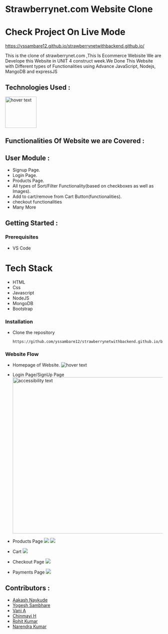 
# Strawberrynet.com Website Clone

# Check Project On Live Mode 
https://yssambare12.github.io/strawberrynetwithbackend.github.io/

This is the clone of strawberrynet.com ,This Is Ecommerce Webisite We are Develope this Website in  UNIT 4 construct week.We Done This Website with Different types of Functionalities using Advance JavaScript, Nodejs, MangoDB and expressJS
<!-- ![Clone of strawberrynet.com](https://miro.medium.com/max/1025/1*pu7gy-oQMefCge7Zr4KEBA.png) -->

## Technologies Used :
<img src="https://p92.com/binaries/content/gallery/p92website/technologies/htmlcssjs-details.png"  title="hover text" height="100px">



## Functionalities Of Website we are Covered :
## User Module :
* Signup Page.
* Login Page.
* Products Page.
* All types of Sort/Filter Functionality(based on checkboxes as well as Images).
* Add to cart/remove from Cart Button(functionalities).
* checkout functionalities
* Many More


## Getting Started :


### Prerequisites 
* VS Code

# Tech Stack
* HTML
* Css
* Javascript
* NodeJS
* MongoDB
* Bootstrap

### Installation 
* Clone the repository
    ``` 
    https://github.com/yssambare12/strawberrynetwithbackend.github.io/blob/main/README.md
    ```
### Website Flow
* Homepage of Website.
  <img src="https://miro.medium.com/max/1925/1*G6NCdmbmUmCAnO4UJ4m6oQ.png" title="hover text">

* Login Page/SignUp Page
  <img src="https://miro.medium.com/max/1925/1*iEPi1lYTxzjIL-cnD8DSSg.png" alt="accessibility text" width="500px">
    <!-- login gif -->
* Products Page
  <img src="https://miro.medium.com/max/2730/1*lmbEleIti_cMy5SLgrokqA.png">
  <img src="https://miro.medium.com/max/2728/1*kbeRKQmSyGGFBxBn6-YSpg.png">

* Cart
  <img src="https://miro.medium.com/max/1400/1*7XKc-uOsY3xtY6qkhY87Ug.png">
* Checkout Page
  <img src="https://miro.medium.com/max/1925/1*ey7SMm3qpr8ThM7g54dVHw.png">
* Payments Page
  <img src="https://miro.medium.com/max/1925/1*mARvPPmnLPkqUQjq_xURVA.png">

## Contributors :
* [Aakash Naykude](https://github.com/Aakash-Naykude)
* [Yogesh Sambhare](https://github.com/yssambare12)
* [Vani A](https://github.com/vani-231) 
* [Chinmayi H](https://github.com/chinmayisuresh)
* [Rohit Kumar](https://github.com/Rohit-0310)
* [Narendra Kumar](https://github.com/narendrapanchal)

